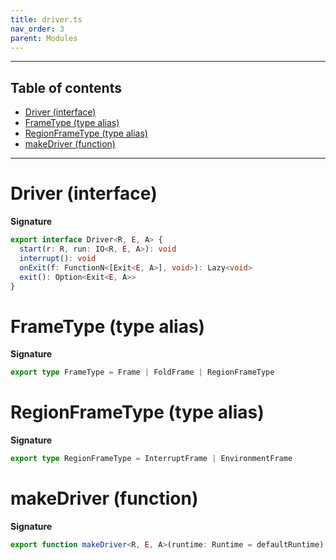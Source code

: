```yaml
---
title: driver.ts
nav_order: 3
parent: Modules
---
```


---

<h2 class="text-delta">Table of contents</h2>

- [Driver (interface)](#driver-interface)
- [FrameType (type alias)](#frametype-type-alias)
- [RegionFrameType (type alias)](#regionframetype-type-alias)
- [makeDriver (function)](#makedriver-function)

---

# Driver (interface)

**Signature**

```ts
export interface Driver<R, E, A> {
  start(r: R, run: IO<R, E, A>): void
  interrupt(): void
  onExit(f: FunctionN<[Exit<E, A>], void>): Lazy<void>
  exit(): Option<Exit<E, A>>
}
```

# FrameType (type alias)

**Signature**

```ts
export type FrameType = Frame | FoldFrame | RegionFrameType
```

# RegionFrameType (type alias)

**Signature**

```ts
export type RegionFrameType = InterruptFrame | EnvironmentFrame
```

# makeDriver (function)

**Signature**

```ts
export function makeDriver<R, E, A>(runtime: Runtime = defaultRuntime): Driver<R, E, A> { ... }
```
